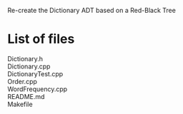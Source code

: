 Re-create the Dictionary ADT based on a Red-Black Tree

# List of files

Dictionary.h\
Dictionary.cpp\
DictionaryTest.cpp\
Order.cpp\
WordFrequency.cpp\
README.md\
Makefile
